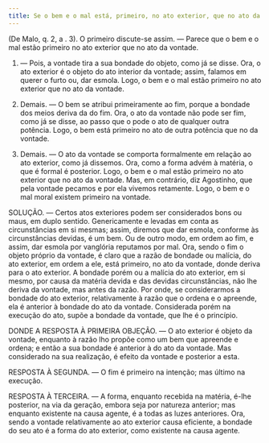 ```yaml
---
title: Se o bem e o mal está, primeiro, no ato exterior, que no ato da vontade
---
```


(De Malo, q. 2, a . 3).
  O primeiro discute-se assim. ― Parece que o bem e o mal estão primeiro no ato exterior que no ato da vontade.  

1. ― Pois, a vontade tira a sua bondade do objeto, como já se disse. Ora, o ato exterior é o objeto do ato interior da vontade; assim, falamos em querer o furto ou, dar esmola. Logo, o bem e o mal estão primeiro no ato exterior que no ato da vontade.  

2. Demais. ― O bem se atribui primeiramente ao fim, porque a bondade dos meios deriva da do fim. Ora, o ato da vontade não pode ser fim, como já se disse, ao passo que o pode o ato de qualquer outra potência. Logo, o bem está primeiro no ato de outra potência que no da vontade.  

3. Demais. ― O ato da vontade se comporta formalmente em relação ao ato exterior, como já dissemos. Ora, como a forma advém à matéria, o que é formal é posterior. Logo, o bem e o mal estão primeiro no ato exterior que no ato da vontade.  Mas, em contrário, diz Agostinho, que pela vontade pecamos e por ela vivemos retamente. Logo, o bem e o mal moral existem primeiro na vontade.  

SOLUÇÃO. ― Certos atos exteriores podem ser considerados bons ou maus, em duplo sentido. Genericamente e levadas em conta as circunstâncias em si mesmas; assim, diremos que dar esmola, conforme às circunstâncias devidas, é um bem. Ou de outro modo, em ordem ao fim, e assim, dar esmola por vanglória reputamos por mal. Ora, sendo o fim o objeto próprio da vontade, é claro que a razão de bondade ou malícia, do ato exterior, em ordem a ele, está primeiro, no ato da vontade, donde deriva para o ato exterior. A bondade porém ou a malícia do ato exterior, em si mesmo, por causa da matéria devida e das devidas circunstâncias, não lhe deriva da vontade, mas antes da razão. Por onde, se considerarmos a bondade do ato exterior, relativamente à razão que o ordena e o apreende, ela é anterior à bondade do ato da vontade. Considerada porém na execução do ato, supõe a bondade da vontade, que lhe é o princípio.  

DONDE A RESPOSTA À PRIMEIRA OBJEÇÃO. ― O ato exterior é objeto da vontade, enquanto à razão lho propõe como um bem que apreende e ordena; e então a sua bondade é anterior à do ato da vontade. Mas considerado na sua realização, é efeito da vontade e posterior a esta.  

RESPOSTA À SEGUNDA. ― O fim é primeiro na intenção; mas último na execução.  

RESPOSTA À TERCEIRA. ― A forma, enquanto recebida na matéria, é-lhe posterior, na via da geração, embora seja por natureza anterior; mas enquanto existente na causa agente, é a todas as luzes anteriores. Ora, sendo a vontade relativamente ao ato exterior causa eficiente, a bondade do seu ato é a forma do ato exterior, como existente na causa agente.
